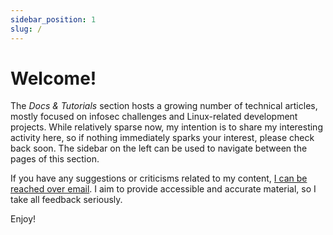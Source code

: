 ```yaml
---
sidebar_position: 1
slug: /
---
```


# Welcome!
The *Docs & Tutorials* section hosts a growing number of technical articles, mostly focused on infosec challenges and Linux-related development projects. While relatively sparse now, my intention is to share my interesting activity here, so if nothing immediately sparks your interest, please check back soon. The sidebar on the left can be used to navigate between the pages of this section.

If you have any suggestions or criticisms related to my content, [I can be reached over email](mailto:contact@swlacy.com). I aim to provide accessible and accurate material, so I take all feedback seriously.

Enjoy!